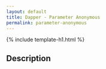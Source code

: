 ```yaml
---
layout: default
title: Dapper - Parameter Anonymous 
permalink: parameter-anonymous
---
```


{% include template-h1.html %}

## Description
